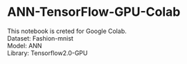 # ANN-TensorFlow-GPU-Colab
This notebook is creted for Google Colab.\
Dataset: Fashion-mnist\
Model: ANN\
Library: Tensorflow2.0-GPU 
